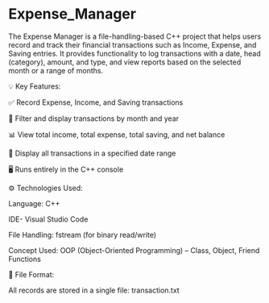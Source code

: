 # Expense_Manager

The Expense Manager is a file-handling-based C++ project that helps users record and track their financial transactions such as Income, Expense, and Saving entries. It provides functionality to log transactions with a date, head (category), amount, and type, and view reports based on the selected month or a range of months.


💡 Key Features:

✅ Record Expense, Income, and Saving transactions

📅 Filter and display transactions by month and year

📊 View total income, total expense, total saving, and net balance

🔁 Display all transactions in a specified date range

🖥 Runs entirely in the C++ console


⚙ Technologies Used:

Language: C++

IDE- Visual Studio Code

File Handling: fstream (for binary read/write)

Concept Used: OOP (Object-Oriented Programming) – Class, Object, Friend Functions



📁 File Format:

All records are stored in a single file: transaction.txt


